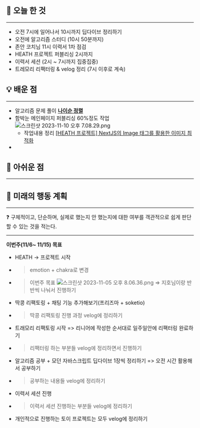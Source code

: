 ## 🚩 오늘 한 것

---

- 오전 7시에 일어나서 10시까지 딥다이브 정리하기
- 오전에 알고리즘 스터디 (10시 50분까지)
- 존안 코치님 11시 이력서 1차 점검
- HEATH 프로젝트 퍼블리싱 2시까지
- 이력서 세션 (2시 ~ 7시까지 집중집중)
- 트레모리 리팩터링 & velog 정리 (7시 이후로 계속)

## 💡 배운 점

---

- 알고리즘 문제 풀이
  [**나이순 정렬**](https://www.notion.so/7a48d5b8511a4457b698bb5a64f8023a?pvs=21)
- 함박눈 메인페이지 퍼블리싱 60%정도 작업
  ![스크린샷 2023-11-10 오후 7.08.29.png](https://prod-files-secure.s3.us-west-2.amazonaws.com/79e8952c-e574-431f-9bc3-5ddb69be673c/599b0c2f-e980-4c4e-a855-4ee579893cb2/%E1%84%89%E1%85%B3%E1%84%8F%E1%85%B3%E1%84%85%E1%85%B5%E1%86%AB%E1%84%89%E1%85%A3%E1%86%BA_2023-11-10_%E1%84%8B%E1%85%A9%E1%84%92%E1%85%AE_7.08.29.png)
  - 작업내용 정리
  [[HEATH 프로젝트] NextJS의 Image 태그를 활용한 이미지 최적화](https://velog.io/@zivivle/HEATH-프로젝트-NextJS의-Image-태그를-활용한-이미지-최적화)
-

## 🥹 아쉬운 점

---

## 📝 미래의 행동 계획

---

<aside>
❓ 구체적이고, 단순하며, 실제로 했는지 안 했는지에 대한 여부를 객관적으로 쉽게 판단할 수 있는 것을 적는다.

</aside>

---

**이번주(11/6~ 11/15) 목표**

- HEATH → 프로젝트 시작
- > emotion + chakra로 변경
- > 이번주 목표
  ![스크린샷 2023-11-05 오후 8.06.36.png](https://prod-files-secure.s3.us-west-2.amazonaws.com/79e8952c-e574-431f-9bc3-5ddb69be673c/b9bb29b5-7670-419f-9f91-ec41f9776a28/%E1%84%89%E1%85%B3%E1%84%8F%E1%85%B3%E1%84%85%E1%85%B5%E1%86%AB%E1%84%89%E1%85%A3%E1%86%BA_2023-11-05_%E1%84%8B%E1%85%A9%E1%84%92%E1%85%AE_8.06.36.png)
  ⇒ 지호님이랑 반반씩 나눠서 진행하기
- 딱콩 리팩토링 + 채팅 기능 추가해보기(프리즈마 + soketio)
- > 딱콩 리팩토링 진행 과정 velog에 정리하기
- 트래모리 리팩토링 시작 => 리니어에 작성한 순서대로 일주일안에 리팩터링 완료하기
- > 리팩터링 하는 부분들 velog에 정리하면서 진행하기
- 알고리즘 공부 + 모던 자바스크립트 딥다이브 1장씩 정리하기 => 오전 시간 활용해서 공부하기
- > 공부하는 내용들 velog에 정리하기
- 이력서 세션 진행
- > 이력서 세션 진행하는 부분들 velog에 정리하기
- 개인적으로 진행하는 토이 프로젝트는 모두 velog에 정리하기
